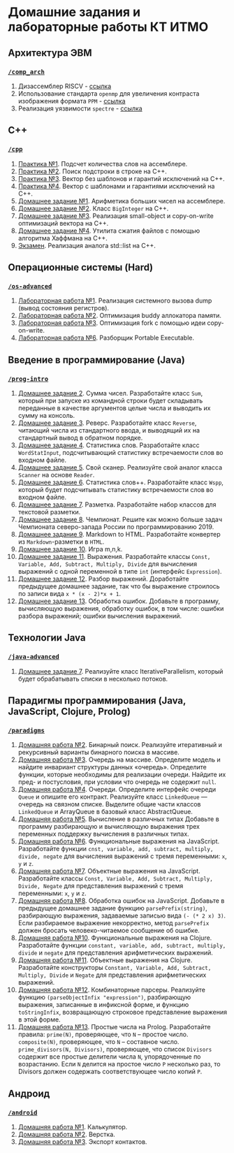 # Домашние задания и лабораторные работы КТ ИТМО

## Архитектура ЭВМ 
### [`/comp_arch`](https://github.com/dimkolya/ct_itmo/tree/main/comp_arch)
1. Дизассемблер RISCV - [ссылка](https://github.com/dimkolya/ct_itmo/blob/main/comp_arch/RISCVDisassembler.java)
2. Использование стандарта `openmp` для увеличения контраста изображения формата `PPM` - [ссылка](https://github.com/dimkolya/ct_itmo/tree/main/comp_arch/openmp)
3. Реализация уязвимости `spectre` - [ссылка](https://github.com/dimkolya/ct_itmo/tree/main/comp_arch/spectre)

## C++
### [`/cpp`](https://github.com/dimkolya/ct_itmo/tree/main/cpp)
1. [Практика №1](https://github.com/dimkolya/ct_itmo/tree/main/cpp/wordcount-dimkolya-master). Подсчет количества слов на ассемблере.
2. [Практика №2](https://github.com/dimkolya/ct_itmo/tree/main/cpp/substr-dimkolya-master). Поиск подстроки в строке на C++.
3. [Практика №3](https://github.com/dimkolya/ct_itmo/tree/main/cpp/dummy-vector-dimkolya-master). Вектор без шаблонов и гарантий исключений на C++.
4. [Практика №4](https://github.com/dimkolya/ct_itmo/tree/main/cpp/vector-dimkolya-master). Вектор с шаблонами и гарантиями исключений на C++.
5. [Домашнее задание №1](https://github.com/dimkolya/ct_itmo/tree/main/cpp/asm-dimkolya-master). Арифметика больших чисел на ассемблере.
6. [Домашнее задание №2](https://github.com/dimkolya/ct_itmo/tree/main/cpp/bigint-dimkolya-master). Класс `BigInteger` на C++.
7. [Домашнее задание №3](https://github.com/dimkolya/ct_itmo/tree/main/cpp/socow-vector-dimkolya-master). Реализация small-object и copy-on-write оптимизаций вектора на C++.
8. [Домашнее задание №4](https://github.com/dimkolya/ct_itmo/tree/main/cpp/huffman-dimkolya-master). Утилита сжатия файлов с помощью алгоритма Хаффмана на C++.
9. [Экзамен](https://github.com/dimkolya/ct_itmo/tree/main/cpp/list-exam-dimkolya-master). Реализация аналога std::list на C++.

## Операционные системы (Hard)
### [`/os-advanced`](https://github.com/dimkolya/ct_itmo/tree/main/os-advanced)
1. [Лабораторная работа №1](https://github.com/dimkolya/ct_itmo/tree/main/os-advanced/os-2022-intro-dimkolya-master). Реализация системного вызова dump (вывод состояния регистров).
2. [Лабораторная работа №2](https://github.com/dimkolya/ct_itmo/tree/main/os-advanced/os-2022-alloc-dimkolya-master). Оптимизация buddy аллокатора памяти.
3. [Лабораторная работа №3](https://github.com/dimkolya/ct_itmo/tree/main/os-advanced/os-2022-cow-dimkolya-master). Оптимизация fork с помощью идеи copy-on-write.
4. [Лабораторная работа №6](https://github.com/dimkolya/ct_itmo/tree/main/os-advanced/os-2022-pe-dimkolya-master). Разборщик Portable Executable.

## Введение в программирование (Java)
### [`/prog-intro`](https://github.com/dimkolya/ct_itmo/tree/main/prog-intro)
1. [Домашнее задание 2](https://github.com/dimkolya/ct_itmo/blob/main/prog-intro/java-solutions/SumBigIntegerHex.java). Сумма чисел. Разработайте класс `Sum`, который при запуске из командной строки будет складывать переданные в качестве аргументов целые числа и выводить их сумму на консоль.
2. [Домашнее задание 3](https://github.com/dimkolya/ct_itmo/blob/main/prog-intro/java-solutions/ReverseHexAbc2.java). Реверс. Разработайте класс `Reverse`, читающий числа из стандартного ввода, и выводящий их на стандартный вывод в обратном порядке.
3. [Домашнее задание 4](https://github.com/dimkolya/ct_itmo/blob/main/prog-intro/java-solutions/WordStatCount.java). Статистика слов. Разработайте класс `WordStatInput`, подсчитывающий статистику встречаемости слов во входном файле.
4. [Домашнее задание 5](https://github.com/dimkolya/ct_itmo/blob/main/prog-intro/java-solutions/MyScanner.java). Свой сканер. Реализуйте свой аналог класса `Scanner` на основе `Reader`.
5. [Домашнее задание 6](https://github.com/dimkolya/ct_itmo/blob/main/prog-intro/java-solutions/WsppSortedSecondG.java). Статистика слов++. Разработайте класс `Wspp`, который будет подсчитывать статистику встречаемости слов во входном файле.
6. [Домашнее задание 7](https://github.com/dimkolya/ct_itmo/tree/main/prog-intro/java-solutions/markup). Разметка. Разработайте набор классов для текстовой разметки.
7. [Домашнее задание 8](https://github.com/dimkolya/ct_itmo/tree/main/prog-intro/qf-solutions). Чемпионат. Решите как можно больше задач Чемпионата северо-запада России по программированию 2019.
8. [Домашнее задание 9](https://github.com/dimkolya/ct_itmo/tree/main/prog-intro/java-solutions/md2html). Markdown to HTML. Разработайте конвертер из `Markdown`-разметки в `HTML`.
9. [Домашнее задание 10](https://github.com/dimkolya/ct_itmo/tree/main/prog-intro/java-solutions/game). Игра m,n,k.
10. [Домашнее задание 11](https://github.com/dimkolya/ct_itmo/tree/main/prog-intro/java-solutions/expression). Выражения. Разработайте классы `Const, Variable, Add, Subtract, Multiply, Divide` для вычисления выражений с одной переменной в типе `int` (интерфейс `Expression`).
11. [Домашнее задание 12](https://github.com/dimkolya/ct_itmo/tree/main/prog-intro/java-solutions/expression). Разбор выражений. Доработайте предыдущее домашнее задание, так что бы выражение строилось по записи вида `x * (x - 2)*x + 1`.
12. [Домашнее задание 13](https://github.com/dimkolya/ct_itmo/tree/main/prog-intro/java-solutions/expression). Обработка ошибок. Добавьте в программу, вычисляющую выражения, обработку ошибок, в том числе: ошибки разбора выражений; ошибки вычисления выражений.

## Технологии Java
### [`/java-advanced`](https://github.com/dimkolya/ct_itmo/tree/main/java-advanced)
1. [Домашнее задание 7](https://github.com/dimkolya/ct_itmo/tree/main/java-advanced/IterativeParallelism). Реализуйте класс IterativeParallelism, который будет обрабатывать списки в несколько потоков.

## Парадигмы программирования (Java, JavaScript, Clojure, Prolog)
### [`/paradigms`](https://github.com/dimkolya/ct_itmo/tree/main/paradigms)
1. [Домашняя работа №2](https://github.com/dimkolya/ct_itmo/tree/main/paradigms/java-solutions/search). Бинарный поиск. Реализуйте итеративный и рекурсивный варианты бинарного поиска в массиве.
2. [Домашняя работа №3](https://github.com/dimkolya/ct_itmo/tree/main/paradigms/java-solutions/queue). Очередь на массиве. Определите модель и найдите инвариант структуры данных «очередь». Определите функции, которые необходимы для реализации очереди. Найдите их пред- и постусловия, при условии что очередь не содержит `null`.
3. [Домашняя работа №4](https://github.com/dimkolya/ct_itmo/tree/main/paradigms/java-solutions/queue). Очереди. Определите интерфейс очереди `Queue` и опишите его контракт. Реализуйте класс `LinkedQueue` — очередь на связном списке. Выделите общие части классов `LinkedQueue` и ArrayQueue в базовый класс AbstractQueue.
4. [Домашняя работа №5](https://github.com/dimkolya/ct_itmo/tree/main/paradigms/java-solutions/expression). Вычисление в различных типах
Добавьте в программу разбирающую и вычисляющую выражения трех переменных поддержку вычисления в различных типах.
5. [Домашняя работа №6](https://github.com/dimkolya/ct_itmo/blob/main/paradigms/javascript-solutions/functionalExpression.js). Функциональные выражения на JavaScript. Разработайте функции `cnst, variable, add, subtract, multiply, divide, negate` для вычисления выражений с тремя переменными: `x`, `y` и `z`.
6. [Домашняя работа №7](https://github.com/dimkolya/ct_itmo/blob/main/paradigms/javascript-solutions/objectExpression.js). Объектные выражения на JavaScript. Разработайте классы `Const, Variable, Add, Subtract, Multiply, Divide, Negate` для представления выражений с тремя переменными: `x`, `y` и `z`.
7. [Домашняя работа №8](https://github.com/dimkolya/ct_itmo/blob/main/paradigms/javascript-solutions/objectExpression.js). Обработка ошибок на JavaScript. Добавьте в предыдущее домашнее задание функцию `parsePrefix(string)`, разбирающую выражения, задаваемые записью вида `(- (* 2 x) 3)`. Если разбираемое выражение некорректно, метод `parsePrefix` должен бросать человеко-читаемое сообщение об ошибке.
8. [Домашняя работа №10](https://github.com/dimkolya/ct_itmo/blob/main/paradigms/clojure-solutions/expression.clj). Функциональные выражения на Clojure. Разработайте функции `constant, variable, add, subtract, multiply, divide` и `negate` для представления арифметических выражений.
9. [Домашняя работа №11](https://github.com/dimkolya/ct_itmo/blob/main/paradigms/clojure-solutions/expression.clj). Объектные выражения на Clojure. Разработайте конструкторы `Constant, Variable, Add, Subtract, Multiply, Divide` и `Negate` для представления арифметических выражений.
10. [Домашняя работа №12](https://github.com/dimkolya/ct_itmo/blob/main/paradigms/clojure-solutions/parser.clj). Комбинаторные парсеры. Реализуйте функцию `(parseObjectInfix "expression")`, разбирающую выражения, записанные в инфиксной форме, и функцию `toStringInfix`, возвращающую строковое представление выражения в этой форме. 
11. [Домашняя работа №13](https://github.com/dimkolya/ct_itmo/blob/main/paradigms/prolog-solutions/primes.pl). Простые числа на Prolog. Разработайте правила: `prime(N)`, проверяющее, что `N` – простое число. `composite(N)`, проверяющее, что `N` – составное число. `prime_divisors(N, Divisors)`, проверяющее, что список `Divisors` содержит все простые делители числа `N`, упорядоченные по возрастанию. Если `N` делится на простое число `P` несколько раз, то Divisors должен содержать соответствующее число копий `P`.

## Андроид
### [`/android`](https://github.com/dimkolya/ct_itmo/tree/main/android)
1. [Домашняя работа №1](https://github.com/dimkolya/ct_itmo/tree/main/android/hw1-calculator-dimkolya). Калькулятор.
2. [Домашняя работа №2](https://github.com/dimkolya/ct_itmo/tree/main/android/hw2-simple-xml-dimkolya). Верстка.
3. [Домашняя работа №3](https://github.com/dimkolya/ct_itmo/tree/main/android/hw3-contacts-dimkolya). Экспорт контактов.


